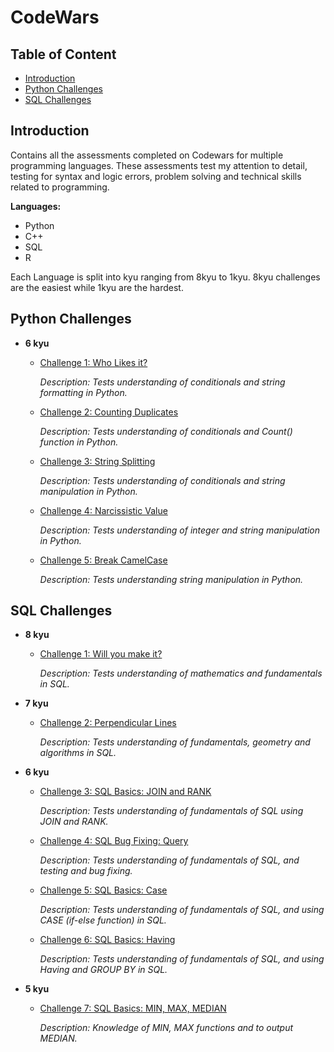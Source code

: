 # CodeWars<!-- omit in toc -->

## Table of Content<!-- omit in toc -->
- [Introduction](#introduction)
- [Python Challenges](#python-challenges)
- [SQL Challenges](#sql-challenges)

## Introduction

Contains all the assessments completed on Codewars for multiple programming languages.
These assessments test my attention to detail, testing for syntax and logic errors, problem solving and technical skills related to programming.

**Languages:**
- Python
- C++
- SQL
- R

Each Language is split into kyu ranging from 8kyu to 1kyu.
8kyu challenges are the easiest while 1kyu are the hardest.

## Python Challenges

   - **6 kyu**
        - [Challenge 1: Who Likes it?](Python/CodeWars/6kyu/who_likes_it.py) 

          *Description: Tests understanding of conditionals and string formatting in Python.*

        - [Challenge 2: Counting Duplicates](Python/CodeWars/6kyu/Counting%20Duplicates.py) 

          *Description: Tests understanding of conditionals and Count() function in Python.*

        - [Challenge 3: String Splitting](Python/CodeWars/6kyu/String%20Splitting.py) 

          *Description: Tests understanding of conditionals and string manipulation in Python.*

        - [Challenge 4: Narcissistic Value](Python/CodeWars/6kyu/Narcissistic%20Value.py) 

          *Description: Tests understanding of integer and string manipulation in Python.*

        - [Challenge 5: Break CamelCase](Python/CodeWars/6kyu/Break%20CamelCase.py) 

          *Description: Tests understanding string manipulation in Python.*

## SQL Challenges

  - **8 kyu**
    - [Challenge 1: Will you make it?](SQL/CodeWars/8kyu/Will%20you%20make%20it.sql)

      *Description: Tests understanding of mathematics and fundamentals in SQL.*

  - **7 kyu**
    - [Challenge 2: Perpendicular Lines](SQL/CodeWars/7kyu/Perpendicular%20Lines.sql)

      *Description: Tests understanding of fundamentals, geometry and algorithms in SQL.*

  - **6 kyu**
    - [Challenge 3: SQL Basics: JOIN and RANK](SQL/CodeWars/6kyu/SQL%20BASICS%20-%20JOIN%20and%20RANK.sql)

      *Description: Tests understanding of fundamentals of SQL using JOIN and RANK.*

    - [Challenge 4: SQL Bug Fixing: Query](SQL/CodeWars/6kyu/SQL%20Bug%20Fixing%20-%20Query.sql)

      *Description: Tests understanding of fundamentals of SQL, and testing and bug fixing.*

    - [Challenge 5: SQL Basics: Case](SQL/CodeWars/6kyu/SQL%20Basics%20-%20Case.sql)

      *Description: Tests understanding of fundamentals of SQL, and using CASE (if-else function) in SQL.*

    - [Challenge 6: SQL Basics: Having](SQL/CodeWars/6kyu/SQL%20Basics%20-%20Having.sql)

      *Description: Tests understanding of fundamentals of SQL, and using Having and GROUP BY in SQL.*

  - **5 kyu**
    - [Challenge 7: SQL Basics: MIN, MAX, MEDIAN](SQL/CodeWars/5kyu/SQL%20Basics%20-%20MIN,%20MAX,%20MEDIAN.sql)

      *Description: Knowledge of MIN, MAX functions and to output MEDIAN.*



  


